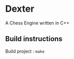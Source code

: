 Dexter
====

A Chess Engine written in C++

Build instructions
--
Build project : 
    ```
    make
    ```
